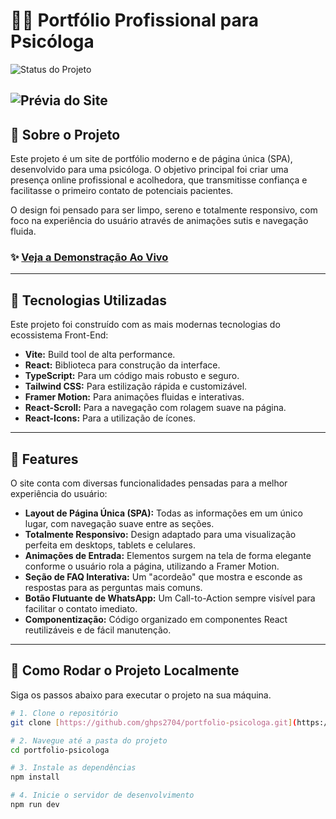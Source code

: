 # 👩‍⚕️ Portfólio Profissional para Psicóloga

![Status do Projeto](https://img.shields.io/badge/status-concluído-brightgreen?style=for-the-badge)

![Prévia do Site](./caminho/para/seu/screenshot.png) 
---

## 📝 Sobre o Projeto

Este projeto é um site de portfólio moderno e de página única (SPA), desenvolvido para uma psicóloga. O objetivo principal foi criar uma presença online profissional e acolhedora, que transmitisse confiança e facilitasse o primeiro contato de potenciais pacientes.

O design foi pensado para ser limpo, sereno e totalmente responsivo, com foco na experiência do usuário através de animações sutis e navegação fluida.

### ✨ [Veja a Demonstração Ao Vivo](https://portfolio-adriana-gold.vercel.app/)

---

## 🚀 Tecnologias Utilizadas

Este projeto foi construído com as mais modernas tecnologias do ecossistema Front-End:

* **Vite:** Build tool de alta performance.
* **React:** Biblioteca para construção da interface.
* **TypeScript:** Para um código mais robusto e seguro.
* **Tailwind CSS:** Para estilização rápida e customizável.
* **Framer Motion:** Para animações fluidas e interativas.
* **React-Scroll:** Para a navegação com rolagem suave na página.
* **React-Icons:** Para a utilização de ícones.

---

## 🎯 Features

O site conta com diversas funcionalidades pensadas para a melhor experiência do usuário:

* **Layout de Página Única (SPA):** Todas as informações em um único lugar, com navegação suave entre as seções.
* **Totalmente Responsivo:** Design adaptado para uma visualização perfeita em desktops, tablets e celulares.
* **Animações de Entrada:** Elementos surgem na tela de forma elegante conforme o usuário rola a página, utilizando a Framer Motion.
* **Seção de FAQ Interativa:** Um "acordeão" que mostra e esconde as respostas para as perguntas mais comuns.
* **Botão Flutuante de WhatsApp:** Um Call-to-Action sempre visível para facilitar o contato imediato.
* **Componentização:** Código organizado em componentes React reutilizáveis e de fácil manutenção.

---

## 🏁 Como Rodar o Projeto Localmente

Siga os passos abaixo para executar o projeto na sua máquina.

```bash
# 1. Clone o repositório
git clone [https://github.com/ghps2704/portfolio-psicologa.git](https://github.com/ghps2704/portfolio-psicologa.git)

# 2. Navegue até a pasta do projeto
cd portfolio-psicologa

# 3. Instale as dependências
npm install

# 4. Inicie o servidor de desenvolvimento
npm run dev
